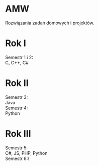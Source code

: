 # AMW
Rozwiązania zadań domowych i projektów. 

# Rok I
Semestr 1 i 2:\
C, C++, C#
# Rok II
Semestr 3:\
Java\
Semestr 4:\
Python
# Rok III
Semestr 5:\
C#, JS, PHP, Python\
Semestr 6:\

